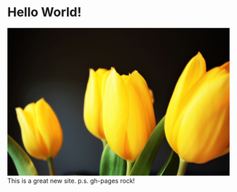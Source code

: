 # Hello World! 

![These are for you!](mari-helin-tuominen-39669.jpg)
This is a great new site.
p.s. gh-pages rock!
